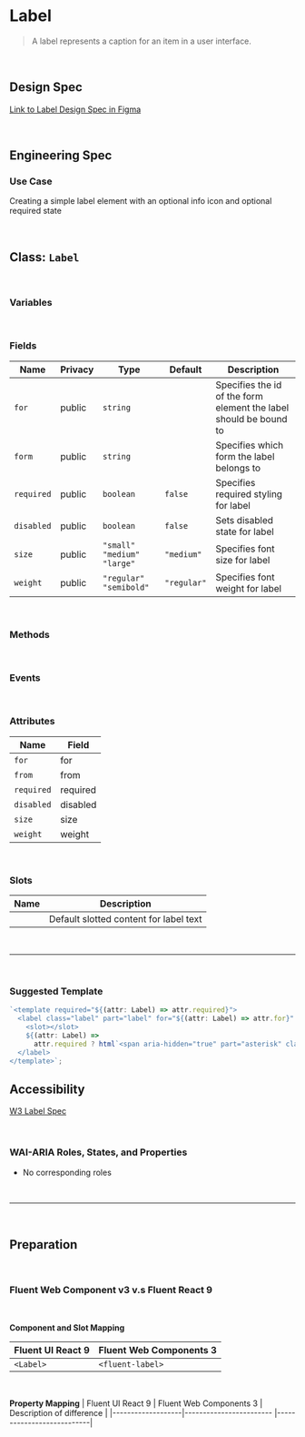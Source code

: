 # Label

> A label represents a caption for an item in a user interface.

<br />

## **Design Spec**

[Link to Label Design Spec in Figma](https://www.figma.com/file/aFHbqxQlX8fetFhyYl6STb/TF---Trident-control-specs?node-id=339%3A52012)

<br />

## **Engineering Spec**

### Use Case

Creating a simple label element with an optional info icon and optional required state

<br />

## Class: `Label`

<br />

### **Variables**

<br />

### **Fields**

| Name       | Privacy | Type                           | Default     | Description                                                       |
| ---------- | ------- | ------------------------------ | ----------- | ----------------------------------------------------------------- |
| `for`      | public  | `string`                       |             | Specifies the id of the form element the label should be bound to |
| `form`     | public  | `string`                       |             | Specifies which form the label belongs to                         |
| `required` | public  | `boolean`                      | `false`     | Specifies required styling for label                              |
| `disabled` | public  | `boolean`                      | `false`     | Sets disabled state for label                                     |
| `size`     | public  | `"small"` `"medium"` `"large"` | `"medium"`  | Specifies font size for label                                     |
| `weight`   | public  | `"regular"` `"semibold"`       | `"regular"` | Specifies font weight for label                                   |

<br />

### **Methods**

<br />

### **Events**

<br />

### **Attributes**

| Name       | Field    |
| ---------- | -------- |
| `for`      | for      |
| `from`     | from     |
| `required` | required |
| `disabled` | disabled |
| `size`     | size     |
| `weight `  | weight   |

<br />

### **Slots**

| Name | Description                            |
| ---- | -------------------------------------- |
|      | Default slotted content for label text |

<br />
<hr />
<br />

### **Suggested Template**

```ts
`<template required="${(attr: Label) => attr.required}">
  <label class="label" part="label" for="${(attr: Label) => attr.for}" form="${(attr: Label) => attr.form}">
    <slot></slot>
    ${(attr: Label) =>
      attr.required ? html`<span aria-hidden="true" part="asterisk" class="asterisk">*</span>` : null}
  </label>
</template>`;
```

## **Accessibility**

[W3 Label Spec](https://www.w3.org/WAI/tutorials/forms/labels/)

<br />

### **WAI-ARIA Roles, States, and Properties**

- No corresponding roles

<br />
<hr />
<br />

## **Preparation**

<br />

### **Fluent Web Component v3 v.s Fluent React 9**

<br />

**Component and Slot Mapping**

| Fluent UI React 9 | Fluent Web Components 3 |
| ----------------- | ----------------------- |
| `<Label>`         | `<fluent-label>`        |

<br />

**Property Mapping**
| Fluent UI React 9 | Fluent Web Components 3 | Description of difference |
|-------------------|------------------------ |---------------------------|
